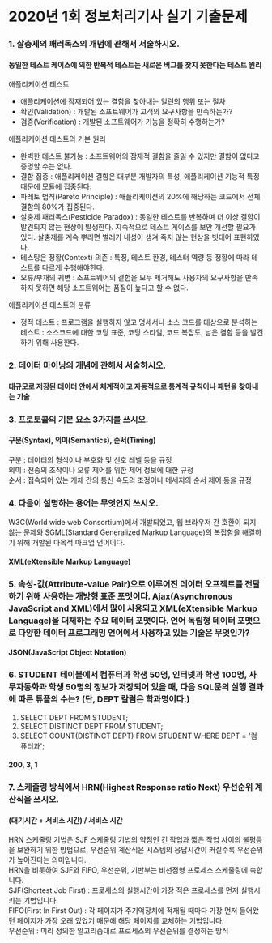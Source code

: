 # 2020년 1회 정보처리기사 실기 기출문제

### 1. 살충제의 패러독스의 개념에 관해서 서술하시오.  

#### 동일한 테스트 케이스에 의한 반복적 테스트는 새로운 버그를 찾지 못한다는 테스트 원리

애플리케이션 테스트  
- 애플리케이션에 잠재되어 있는 결함을 찾아내는 일련의 행위 또는 절차  
- 확인(Validation) : 개발된 소프트웨어가 고객의 요구사항을 만족하는가?
- 검증(Verification) : 개발된 소프트웨어가 기능을 정확히 수행하는가?

애플리케이션 데스트의 기본 원리
- 완벽한 테스트 불가능 : 소프트웨어의 잠재적 결함을 줄일 수 있지만 결함이 없다고 증명할 수는 없다.
- 결함 집중 : 애플리케이션 결함은 대부분 개발자의 특성, 애플리케이션 기능적 특징 때문에 모듈에 집중된다.
- 파레토 법칙(Pareto Principle) : 애플리케이션의 20%에 해당하는 코드에서 전체 결함의 80%가 집중된다.
- 살충제 패러독스(Pesticide Paradox) : 동일한 테스트를 반복하며 더 이상 결함이 발견되지 않는 현상이 발생한다. 지속적으로 테스트 게이스를 보안 개선할 필요가 있다. 살충제를 계속 뿌리면 벌레가 내성이 생겨 죽지 않는 현상을 빗대어 표현하였다.
- 테스팅은 정황(Context) 의존 : 특징, 테스트 환경, 테스터 역량 등 정황에 따라 테스트를 다르게 수행해야한다.  
- 오류/부재의 궤변 : 소프트웨어의 결험을 모두 제거해도 사용자의 요구사항을 만족하지 못하면 해당 소프트웨어는 품질이 높다고 할 수 없다.

애플리케이션 테스트의 분류
- 정적 테스트
: 프로그램을 실행하지 않고 명세서나 소스 코드를 대상으로 분석하는 테스트
: 소스코드에 대한 코딩 표준, 코딩 스타일, 코드 복잡도, 남은 결함 등을 발견하기 위해 사용한다.

### 2. 데이터 마이닝의 개념에 관해서 서술하시오.  

#### 대규모로 저장된 데이터 안에서 체계적이고 자동적으로 통계적 규칙이나 패턴을 찾아내는 기술  

### 3. 프로토콜의 기본 요소 3가지를 쓰시오.  

#### 구문(Syntax), 의미(Semantics), 순서(Timing)

구분 : 데이터의 형식이나 부호화 및 신호 레벨 등을 규정  
의미 : 전송의 조작이나 오류 제어를 위한 제어 정보에 대한 규정  
순서 : 접속되어 있는 개체 간의 통신 속도의 조정이나 메세지의 순서 제어 등을 규정  

### 4. 다음이 설명하는 용어는 무엇인지 쓰시오.  
W3C(World wide web Consortium)에서 개발되었고, 웹 브라우저 간 호환이 되지 않는 문제와 SGML(Standard Generalized Markup Language)의 복잡함을 해결하기 위해 개발된 다목적 마크업 언어이다.  

#### XML(eXtensible Markup Language)

### 5. 속성-값(Attribute-value Pair)으로 이루어진 데이터 오프젝트를 전달하기 위해 사용하는 개방형 표준 포멧이다. Ajax(Asynchronous JavaScript and XML)에서 많이 사용되고 XML(eXtensible Markup Language)을 대체하는 주요 데이터 포맷이다. 언어 독립형 데이터 포맷으로 다양한 데이터 프로그래밍 언어에서 사용하고 있는 기술은 무엇인가?

#### JSON(JavaScript Object Notation)

### 6. STUDENT 테이블에서 컴퓨터과 학생 50명, 인터넷과 학생 100명, 사무자동화과 학생 50명의 정보가 저장되어 있을 때, 다음 SQL문의 실행 결과에 따른 튜플의 수는? (단, DEPT 칼럼은 학과명이다.)  
1) SELECT DEPT FROM STUDENT;
2) SELECT DISTINCT DEPT FROM STUDENT;
3) SELECT COUNT(DISTINCT DEPT) FROM STUDENT WHERE DEPT = '컴퓨터과';

#### 200, 3, 1  

### 7. 스케줄링 방식에서 HRN(Highest Response ratio Next) 우선순위 계산식을 쓰시오.  

#### (대기시간 + 서비스 시간) / 서비스 시간  
HRN 스케줄링 기법은 SJF 스케줄링 기법의 약점인 긴 작업과 짧은 작업 사이의 불평등을 보완하기 위한 방법으로, 우선순위 계산식은 시스템의 응답시간이 커질수록 우선순위가 높아진다는 의미입니다.  
HRN을 비롯하여 SJF와 FIFO, 우선순위, 기반부는 비선점형 프로세스 스케줄링에 속합니다.  
SJF(Shortest Job First) : 프로세스의 실행시간이 가장 적은 프로세스를 먼저 실행시키는 기법입니다.  
FIFO(First In First Out) : 각 페이지가 주기억장치에 적재될 때마다 가장 먼저 들어왔던 페이지가 가장 오래 있었기 때문에 해당 페이지를 교체하는 기법입니다.  
우선순위 : 미리 정의한 알고리즘대로 프로세스의 우선순위를 결정하는 방식 
